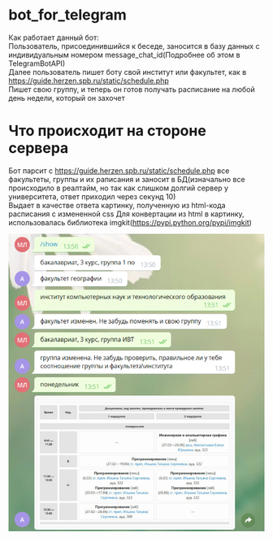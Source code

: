 # bot_for_telegram
Как работает данный бот:<br>
Пользователь, присоединившийся к беседе, заносится в базу данных с индивидуальным номером message_chat_id(Подробнее об этом в TelegramBotAPI)<br>
Далее пользователь пишет боту свой институт или факультет, как в https://guide.herzen.spb.ru/static/schedule.php<br>
Пишет свою группу, и теперь он готов получать расписание на любой день недели, который он захочет<br>
# Что происходит на стороне сервера
Бот парсит с https://guide.herzen.spb.ru/static/schedule.php все факультеты, группы и их раписания и заносит в БД(изначально все происходило в реалтайм, но так как слишком долгий сервер у университета, ответ приходил через секунд 10)<br>
Выдает в качестве ответа картинку, полученную из html-кода расписания с измененной css
Для конвертации из html в картинку, использовалась библиотека imgkit(https://pypi.python.org/pypi/imgkit)

![alt text](git.png)

